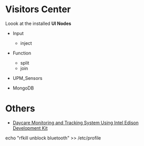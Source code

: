 # Visitors Center

Loook at the installed __UI Nodes__

- Input
  - inject
- Function
  - split
  - join
- UPM_Sensors

- MongoDB

# Others

- [Daycare Monitoring and Tracking System Using Intel Edison Development Kit](http://www.instructables.com/id/Daycare-Monitoring-and-Tracking-System-Using-Intel/?ALLSTEPS)

echo "rfkill unblock bluetooth" >> /etc/profile
